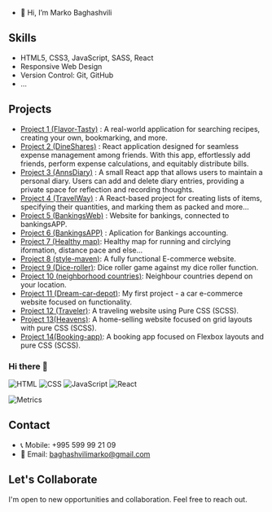 
- 👋 Hi, I’m Marko Baghashvili

## Skills

- HTML5, CSS3, JavaScript, SASS, React
- Responsive Web Design
- Version Control: Git, GitHub
- ...

## Projects
- [Project 1 (Flavor-Tasty)](https://flavor-tasty.netlify.app/) : A real-world application for searching recipes, creating your own, bookmarking, and more.
- [Project 2 (DineShares)](https://dineshares.netlify.app/) : React application designed for seamless expense management among friends. With this app, effortlessly add friends, perform expense calculations, and equitably distribute bills.
- [Project 3 (AnnsDiary)](https://annsdiary.netlify.app/) : A small React app that allows users to maintain a personal diary. Users can add and delete diary entries, providing a private space for reflection and recording thoughts.
- [Project 4 (TravelWay)](https://travel-way.netlify.app/) :  A React-based project for creating lists of items, specifying their quantities, and marking them as packed and more...
- [Project 5 (BankingsWeb)](https://bankingsweb.netlify.app/) : Website for bankings, connected to bankingsAPP.
- [Project 6 (BankingsAPP)](https://bankingsapp.netlify.app/) : Aplication for Bankings accounting.
- [Project 7 (Healthy map)](https://healthymap.netlify.app/): Healthy map for running and circlying iformation, distance pace and else... 
- [Project 8 (style-maven)](https://style-maven.netlify.app/): A fully functional E-commerce website.
- [Project 9 (Dice-roller)](https://beatmyroller.netlify.app/): Dice roller game against my dice roller function.
- [Project 10 (neighborhood countries)](https://neighborhoodies.netlify.app/): Neighbour countries depend on your location.
- [Project 11 (Dream-car-depot)](https://dream-car-depot.netlify.app/): My first project - a car e-commerce website focused on functionality.
- [Project 12 (Traveler)](https://marko010101.github.io/Travel/Traveler/): A traveling website using Pure CSS (SCSS).
- [Project 13(Heavens)](https://heavens.netlify.app/): A home-selling website focused on grid layouts with pure CSS (SCSS).
- [Project 14(Booking-app)](https://marko010101.github.io/booking-app/starter/): A booking app focused on Flexbox layouts and pure CSS (SCSS).

### Hi there 👋

![HTML](https://img.shields.io/badge/HTML-20%25-orange)
![CSS](https://img.shields.io/badge/CSS-30%25-blue)
![JavaScript](https://img.shields.io/badge/JavaScript-40%25-yellow)
![React](https://img.shields.io/badge/React-10%25-green)

![Metrics](https://github.com/your-Marko010101/your-Marko010101/blob/main/github-metrics.svg)



## Contact

- 📞 Mobile: +995 599 99 21 09
- 📧 Email: baghashvilimarko@gmail.com

## Let's Collaborate

I'm open to new opportunities and collaboration. Feel free to reach out.


